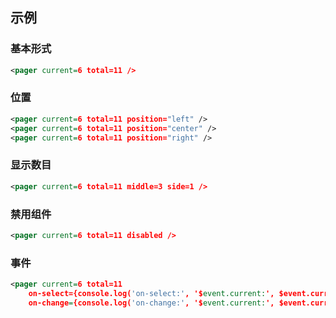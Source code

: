 ## 示例
### 基本形式

<div class="m-example"></div>

```xml
<pager current=6 total=11 />
```

### 位置

<div class="m-example"></div>

```xml
<pager current=6 total=11 position="left" />
<pager current=6 total=11 position="center" />
<pager current=6 total=11 position="right" />
```

### 显示数目

<div class="m-example"></div>

```xml
<pager current=6 total=11 middle=3 side=1 />
```

### 禁用组件

<div class="m-example"></div>

```xml
<pager current=6 total=11 disabled />
```

### 事件

<div class="m-example"></div>

```xml
<pager current=6 total=11
    on-select={console.log('on-select:', '$event.current:', $event.current)}
    on-change={console.log('on-change:', '$event.current:', $event.current)} />
```
